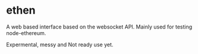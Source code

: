 ethen
=====

A web based interface based on the websocket API. Mainly used for testing node-ethereum.

Expermental, messy and Not ready use yet.
